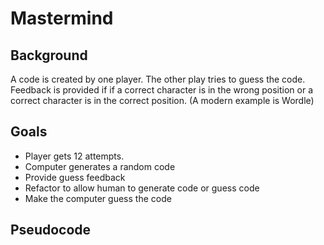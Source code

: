 # Mastermind

## Background
A code is created by one player. The other play tries to guess the code. Feedback is provided if if a correct character is in the wrong position or a correct character is in the correct position. (A modern example is Wordle)

## Goals
- Player gets 12 attempts.
- Computer generates a random code
- Provide guess feedback
- Refactor to allow human to generate code or guess code
- Make the computer guess the code

## Pseudocode
